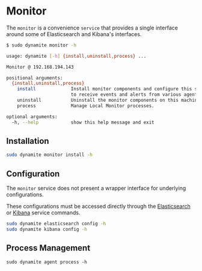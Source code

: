 # Monitor

The `monitor` is a convenience `service` that provides a single interface around some of Elasticsearch and Kibana's interfaces. 

```bash
$ sudo dynamite monitor -h

usage: dynamite [-h] {install,uninstall,process} ...

Monitor @ 192.168.194.143

positional arguments:
  {install,uninstall,process}
    install             Install monitor components and configure this system
                        to receive events and alerts from various agents.
    uninstall           Uninstall the monitor components on this machine.
    process             Manage Local Monitor processes.

optional arguments:
  -h, --help            show this help message and exit

```

## Installation
```bash
sudo dynamite monitor install -h
```

## Configuration

The `monitor` service does not present a wrapper interface for underlying configurations.

These configurations must be accessed directly through the [Elasticsearch](/services/04_elasticsearch) or [Kibana](/services/06_kibana) service commands.

```bash
sudo dynamite elasticsearch config -h
sudo dynamite kibana config -h
```


## Process Management
```markdown
sudo dynamite agent process -h
```